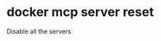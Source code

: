# docker mcp server reset

<!---MARKER_GEN_START-->
Disable all the servers


<!---MARKER_GEN_END-->

